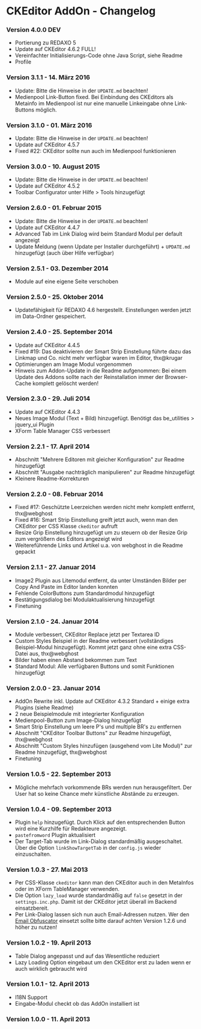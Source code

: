 CKEditor AddOn - Changelog
==========================

### Version 4.0.0 DEV

* Portierung zu REDAXO 5
* Update auf CKEditor 4.6.2 FULL!
* Vereinfachter Initialisierungs-Code ohne Java Script, siehe Readme
* Profile

### Version 3.1.1 - 14. März 2016

* Update: Bitte die Hinweise in der `UPDATE.md` beachten!
* Medienpool Link-Button fixed. Bei Einbindung des CKEditors als Metainfo im Medienpool ist nur eine manuelle Linkeingabe ohne Link-Buttons möglich.

### Version 3.1.0 - 01. März 2016

* Update: Bitte die Hinweise in der `UPDATE.md` beachten!
* Update auf CKEditor 4.5.7
* Fixed #22: CKEditor sollte nun auch im Medienpool funktionieren

### Version 3.0.0 - 10. August 2015

* Update: Bitte die Hinweise in der `UPDATE.md` beachten!
* Update auf CKEditor 4.5.2
* Toolbar Configurator unter Hilfe > Tools hinzugefügt

### Version 2.6.0 - 01. Februar 2015

* Update: Bitte die Hinweise in der `UPDATE.md` beachten!
* Update auf CKEditor 4.4.7
* Advanced Tab im Link Dialog wird beim Standard Modul per default angezeigt
* Update Meldung (wenn Update per Installer durchgeführt) + `UPDATE.md` hinzugefügt (auch über Hilfe verfügbar)

### Version 2.5.1 - 03. Dezember 2014

* Module auf eine eigene Seite verschoben

### Version 2.5.0 - 25. Oktober 2014

* Updatefähigkeit für REDAXO 4.6 hergestellt. Einstellungen werden jetzt im Data-Ordner gespeichert.

### Version 2.4.0 - 25. September 2014

* Update auf CKEditor 4.4.5
* Fixed #19: Das deaktivieren der Smart Strip Einstellung führte dazu das Linkmap und Co. nicht mehr verfügbar waren im Editor, thx@krugar
* Optimierungen am Image Modul vorgenommen 
* Hinweis zum Addon-Update in die Readme aufgenommen: Bei einem Update des Addons sollte nach der Reinstallation immer der Browser-Cache komplett gelöscht werden!

### Version 2.3.0 - 29. Juli 2014

* Update auf CKEditor 4.4.3
* Neues Image Modul (Text + Bild) hinzugefügt. Benötigt das be_utilities > jquery_ui Plugin
* XForm Table Manager CSS verbessert

### Version 2.2.1 - 17. April 2014

* Abschnitt "Mehrere Editoren mit gleicher Konfiguration" zur Readme hinzugefügt
* Abschnitt "Ausgabe nachträglich manipulieren" zur Readme hinzugefügt
* Kleinere Readme-Korrekturen

### Version 2.2.0 - 08. Februar 2014

* Fixed #17: Geschützte Leerzeichen werden nicht mehr komplett entfernt, thx@webghost
* Fixed #16: Smart Strip Einstellung greift jetzt auch, wenn man den CKEditor per CSS Klasse `ckeditor` aufruft
* Resize Grip Einstellung hinzugefügt um zu steuern ob der Resize Grip zum vergrößern des Editors angezeigt wird
* Weitereführende Links und Artikel u.a. von webghost in die Readme gepackt

### Version 2.1.1 - 27. Januar 2014

* Image2 Plugin aus Litemodul entfernt, da unter Umständen Bilder per Copy And Paste im Editor landen konnten
* Fehlende ColorButtons zum Standardmodul hinzugefügt
* Bestätigungsdialog bei Modulaktualisierung hinzugefügt
* Finetuning

### Version 2.1.0 - 24. Januar 2014

* Module verbessert, CKEditor Replace jetzt per Textarea ID
* Custom Styles Beispiel in der Readme verbessert (vollständiges Beispiel-Modul hinzugefügt). Kommt jetzt ganz ohne eine extra CSS-Datei aus, thx@webghost
* Bilder haben einen Abstand bekommen zum Text
* Standard Modul: Alle verfügbaren Buttons und somit Funktionen hinzugefügt

### Version 2.0.0 - 23. Januar 2014

* AddOn Rewrite inkl. Update auf CKEditor 4.3.2 Standard + einige extra Plugins (siehe Readme)
* 2 neue Beispielmodule mit integrierter Konfiguration
* Medienpool-Button zum Image-Dialog hinzugefügt
* Smart Strip Einstellung um leere P's und multiple BR's zu entfernen
* Abschnitt "CKEditor Toolbar Buttons" zur Readme hinzugefügt, thx@webghost
* Abschnitt "Custom Styles hinzufügen (ausgehend vom Lite Modul)" zur Readme hinzugefügt, thx@webghost
* Finetuning

### Version 1.0.5 - 22. September 2013

* Mögliche mehrfach vorkommende BRs werden nun herausgefiltert. Der User hat so keine Chance mehr künstliche Abstände zu erzeugen.

### Version 1.0.4 - 09. September 2013

* Plugin `help` hinzugefügt. Durch Klick auf den entsprechenden Button wird eine Kurzhilfe für Redakteure angezeigt.
* `pastefromword` Plugin aktualisiert
* Der Target-Tab wurde im Link-Dialog standardmäßig ausgeschaltet. Über die Option `linkShowTargetTab` in der `config.js` wieder einzuschalten.

### Version 1.0.3 - 27. Mai 2013

* Per CSS-Klasse `ckeditor` kann man den CKEditor auch in den MetaInfos oder im XForm TableManager verwenden.
* Die Option `lazy_load` wurde standardmäßig auf `false` gesetzt in der `settings.inc.php`. Damit ist der CKEditor jetzt überall im Backend einsatzbereit.
* Per Link-Dialog lassen sich nun auch Email-Adressen nutzen. Wer den [Email Obfuscator](https://github.com/RexDude/email_obfuscator) einsetzt sollte bitte darauf achten Version 1.2.6 und höher zu nutzen!

### Version 1.0.2 - 19. April 2013

* Table Dialog angepasst und auf das Wesentliche reduziert
* Lazy Loading Option eingebaut um den CKEditor erst zu laden wenn er auch wirklich gebraucht wird

### Version 1.0.1 - 12. April 2013

* I18N Support
* Eingabe-Modul checkt ob das AddOn installiert ist

### Version 1.0.0 - 11. April 2013



